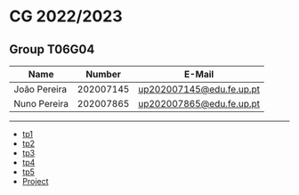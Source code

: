 # CG 2022/2023

## Group T06G04

| Name         | Number    | E-Mail                   |
| ------------ | --------- | ------------------------ |
| João Pereira | 202007145 | up202007145@edu.fe.up.pt |
| Nuno Pereira | 202007865 | up202007865@edu.fe.up.pt |

----

- [tp1](tp1/README.md)
- [tp2](tp2/README.md)
- [tp3](tp3/README.md)
- [tp4](tp4/README.md)
- [tp5](tp5/README.md)
- [Project](proj/README.md)
